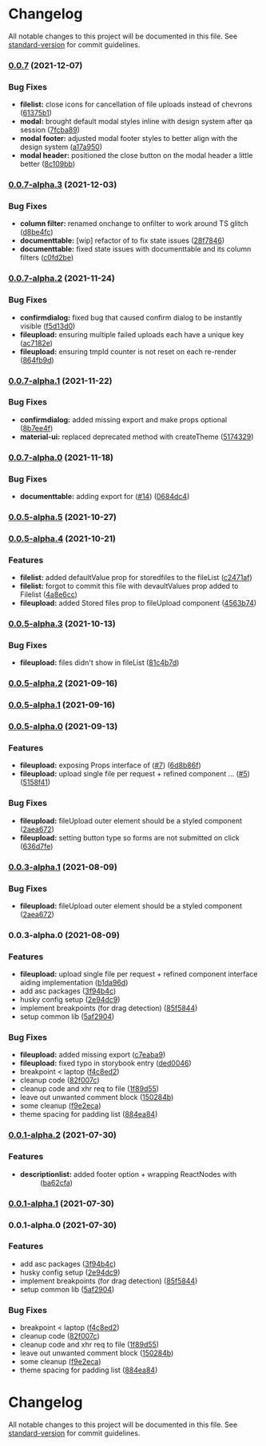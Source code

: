 # Changelog

All notable changes to this project will be documented in this file. See [standard-version](https://github.com/conventional-changelog/standard-version) for commit guidelines.

### [0.0.7](https://github.com/Amsterdam/bmi-component-library/compare/v0.0.7-alpha.3...v0.0.7) (2021-12-07)


### Bug Fixes

* **filelist:** close icons for cancellation of file uploads instead of chevrons ([61375b1](https://github.com/Amsterdam/bmi-component-library/commit/61375b187aa33749f0b6936c4caa01471c77e428))
* **modal:** brought default modal styles inline with design system after qa session ([7fcba89](https://github.com/Amsterdam/bmi-component-library/commit/7fcba8936d7ec9d9c827d64db4ad2df609e32d1d))
* **modal footer:** adjusted modal footer styles to better align with the design system ([a17a950](https://github.com/Amsterdam/bmi-component-library/commit/a17a9506de9af92548afbcb08c5c9e2f7b04d159))
* **modal header:** positioned the close button on the modal header a little better ([8c109bb](https://github.com/Amsterdam/bmi-component-library/commit/8c109bb8e228c9253f0062b15801e68a870abe5f))

### [0.0.7-alpha.3](https://github.com/Amsterdam/bmi-component-library/compare/v0.0.7-alpha.2...v0.0.7-alpha.3) (2021-12-03)


### Bug Fixes

* **column filter:** renamed onchange to onfilter to work around TS glitch ([d8be4fc](https://github.com/Amsterdam/bmi-component-library/commit/d8be4fc83d68d9216a22b613dd2727b111276b1d))
* **documenttable:** [wip] refactor of <DocumentTable> to fix state issues ([28f7846](https://github.com/Amsterdam/bmi-component-library/commit/28f7846d19b10a6cd2e27a1657b82c9ce44365d9))
* **documenttable:** fixed state issues with documenttable and its column filters ([c0fd2be](https://github.com/Amsterdam/bmi-component-library/commit/c0fd2be2450d59c36e613ed0570fbbb09706e072))

### [0.0.7-alpha.2](https://github.com/Amsterdam/bmi-component-library/compare/v0.0.7-alpha.1...v0.0.7-alpha.2) (2021-11-24)


### Bug Fixes

* **confirmdialog:** fixed bug that caused confirm dialog to be instantly visible ([f5d13d0](https://github.com/Amsterdam/bmi-component-library/commit/f5d13d020fc4392368db10959a5d7f8028b66a28))
* **fileupload:** ensuring multiple failed uploads each have a unique key ([ac7182e](https://github.com/Amsterdam/bmi-component-library/commit/ac7182eb735dbfb0e7ecb4e80fdd7527c14a994a))
* **fileupload:** ensuring tmpId counter is not reset on each re-render ([864fb9d](https://github.com/Amsterdam/bmi-component-library/commit/864fb9db1f771060161bfc11a153399878b72a35))

### [0.0.7-alpha.1](https://github.com/Amsterdam/bmi-component-library/compare/v0.0.7-alpha.0...v0.0.7-alpha.1) (2021-11-22)


### Bug Fixes

* **confirmdialog:** added missing export and make props optional ([8b7ee4f](https://github.com/Amsterdam/bmi-component-library/commit/8b7ee4f30a34256ffc7e81c34195c7f4f50a6e81))
* **material-ui:** replaced deprecated method with createTheme ([5174329](https://github.com/Amsterdam/bmi-component-library/commit/5174329fb1c45513d2dab5f51ff42650d661680c))

### [0.0.7-alpha.0](https://github.com/Amsterdam/bmi-component-library/compare/v0.0.5-alpha.5...v0.0.7-alpha.0) (2021-11-18)


### Bug Fixes

* **documenttable:** adding export for <DocumentTable /> ([#14](https://github.com/Amsterdam/bmi-component-library/issues/14)) ([0684dc4](https://github.com/Amsterdam/bmi-component-library/commit/0684dc48558f7804a5a6a4393843269b4c61346e))

### [0.0.5-alpha.5](https://github.com/Amsterdam/bmi-component-library/compare/v0.0.5-alpha.4...v0.0.5-alpha.5) (2021-10-27)

### [0.0.5-alpha.4](https://github.com/Amsterdam/bmi-component-library/compare/v0.0.5-alpha.3...v0.0.5-alpha.4) (2021-10-21)


### Features

* **filelist:** added defaultValue prop for storedfiles to the fileList ([c2471af](https://github.com/Amsterdam/bmi-component-library/commit/c2471af8c17cd4ec76bfbb07d2598f23c303c5aa))
* **filelist:** forgot to commit this file with devaultValues prop added to Filelist ([4a8e6cc](https://github.com/Amsterdam/bmi-component-library/commit/4a8e6cc86fbc6e20882a8e2c29de110991678f02))
* **fileupload:** added Stored files prop to fileUpload component ([4563b74](https://github.com/Amsterdam/bmi-component-library/commit/4563b74cc486c0a94c396650bff9dcabfd79e912))

### [0.0.5-alpha.3](https://github.com/Amsterdam/bmi-component-library/compare/v0.0.5-alpha.2...v0.0.5-alpha.3) (2021-10-13)


### Bug Fixes

* **fileupload:** files didn't show in fileList ([81c4b7d](https://github.com/Amsterdam/bmi-component-library/commit/81c4b7ddf86ba00c5accc3721e9253979b456594))

### [0.0.5-alpha.2](https://github.com/Amsterdam/bmi-component-library/compare/v0.0.5-alpha.1...v0.0.5-alpha.2) (2021-09-16)

### [0.0.5-alpha.1](https://github.com/Amsterdam/bmi-component-library/compare/v0.0.5-alpha.0...v0.0.5-alpha.1) (2021-09-16)

### [0.0.5-alpha.0](https://github.com/Amsterdam/bmi-component-library/compare/v0.0.3-alpha.0...v0.0.5-alpha.0) (2021-09-13)


### Features

* **fileupload:** exposing Props interface of <FileUpload /> ([#7](https://github.com/Amsterdam/bmi-component-library/issues/7)) ([6d8b86f](https://github.com/Amsterdam/bmi-component-library/commit/6d8b86fd4b5c7f60a6511859677df31c17129fd5))
* **fileupload:** upload single file per request + refined component … ([#5](https://github.com/Amsterdam/bmi-component-library/issues/5)) ([5158f41](https://github.com/Amsterdam/bmi-component-library/commit/5158f414fb8879e8a818f46c9a1795e876dbe8fb))


### Bug Fixes

* **fileupload:** fileUpload outer element should be a styled component ([2aea672](https://github.com/Amsterdam/bmi-component-library/commit/2aea672c31c7e38f43c97f5ad509b86959191c0b))
* **fileupload:** setting button type so forms are not submitted on click ([636d7fe](https://github.com/Amsterdam/bmi-component-library/commit/636d7fe9a7b794c574f1810537f39f70caea3250))

### [0.0.3-alpha.1](https://github.com/Amsterdam/bmi-component-library/compare/v0.0.3-alpha.0...v0.0.3-alpha.1) (2021-08-09)


### Bug Fixes

* **fileupload:** fileUpload outer element should be a styled component ([2aea672](https://github.com/Amsterdam/bmi-component-library/commit/2aea672c31c7e38f43c97f5ad509b86959191c0b))

### 0.0.3-alpha.0 (2021-08-09)


### Features

* **fileupload:** upload single file per request + refined component interface aiding implementation ([b1da96d](https://github.com/Amsterdam/bmi-component-library/commit/b1da96d1233e4f639ec146f0b60a49a5a65b6259))
* add asc packages ([3f94b4c](https://github.com/Amsterdam/bmi-component-library/commit/3f94b4c78b6d4b1f94638a0b007100b9bcba5fbc))
* husky config setup ([2e94dc9](https://github.com/Amsterdam/bmi-component-library/commit/2e94dc92fce07f9ff0cda2ef8da71f7053cf89d6))
* implement breakpoints (for drag detection) ([85f5844](https://github.com/Amsterdam/bmi-component-library/commit/85f5844bc4db5b2735550f4d0bf180938c338d35))
* setup common lib ([5af2904](https://github.com/Amsterdam/bmi-component-library/commit/5af29040c113c7f10378b2ae7cfc339af6b1e19f))


### Bug Fixes

* **fileupload:** added missing export ([c7eaba9](https://github.com/Amsterdam/bmi-component-library/commit/c7eaba910be1bb1be90defb02d4e12de9cfcb5b9))
* **fileupload:** fixed typo in storybook entry ([ded0046](https://github.com/Amsterdam/bmi-component-library/commit/ded00464ddd758c4415051b2b5f82925acee0d27))
* breakpoint < laptop ([f4c8ed2](https://github.com/Amsterdam/bmi-component-library/commit/f4c8ed221539c1da06aae6bd82d6dcfa170cff95))
* cleanup code ([82f007c](https://github.com/Amsterdam/bmi-component-library/commit/82f007c03deb703e8f3d4ae986be00ab110952fb))
* cleanup code and xhr req to file ([1f89d55](https://github.com/Amsterdam/bmi-component-library/commit/1f89d55d0d629920fb41d326ada5b0d3a5fecaf6))
* leave out unwanted comment block ([150284b](https://github.com/Amsterdam/bmi-component-library/commit/150284b720bc0770cfccc15c8259955c1d51e760))
* some cleanup ([f9e2eca](https://github.com/Amsterdam/bmi-component-library/commit/f9e2eca61b768332563f38c613cc9cdb734a261d))
* theme spacing for padding list ([884ea84](https://github.com/Amsterdam/bmi-component-library/commit/884ea84e84e23d5c432128f2ed7828c5cabed651))

### [0.0.1-alpha.2](https://github.com/Amsterdam/bmi-component-library/compare/v0.0.1-alpha.1...v0.0.1-alpha.2) (2021-07-30)


### Features

* **descriptionlist:** added footer option + wrapping ReactNodes with <dd> ([ba62cfa](https://github.com/Amsterdam/bmi-component-library/commit/ba62cfa426e9d2a16cddef25a59835fa29ef22cb))

### [0.0.1-alpha.1](https://github.com/Amsterdam/bmi-component-library/compare/v0.0.1-alpha.0...v0.0.1-alpha.1) (2021-07-30)

### 0.0.1-alpha.0 (2021-07-30)


### Features

* add asc packages ([3f94b4c](https://github.com/Amsterdam/bmi-component-library/commit/3f94b4c78b6d4b1f94638a0b007100b9bcba5fbc))
* husky config setup ([2e94dc9](https://github.com/Amsterdam/bmi-component-library/commit/2e94dc92fce07f9ff0cda2ef8da71f7053cf89d6))
* implement breakpoints (for drag detection) ([85f5844](https://github.com/Amsterdam/bmi-component-library/commit/85f5844bc4db5b2735550f4d0bf180938c338d35))
* setup common lib ([5af2904](https://github.com/Amsterdam/bmi-component-library/commit/5af29040c113c7f10378b2ae7cfc339af6b1e19f))


### Bug Fixes

* breakpoint < laptop ([f4c8ed2](https://github.com/Amsterdam/bmi-component-library/commit/f4c8ed221539c1da06aae6bd82d6dcfa170cff95))
* cleanup code ([82f007c](https://github.com/Amsterdam/bmi-component-library/commit/82f007c03deb703e8f3d4ae986be00ab110952fb))
* cleanup code and xhr req to file ([1f89d55](https://github.com/Amsterdam/bmi-component-library/commit/1f89d55d0d629920fb41d326ada5b0d3a5fecaf6))
* leave out unwanted comment block ([150284b](https://github.com/Amsterdam/bmi-component-library/commit/150284b720bc0770cfccc15c8259955c1d51e760))
* some cleanup ([f9e2eca](https://github.com/Amsterdam/bmi-component-library/commit/f9e2eca61b768332563f38c613cc9cdb734a261d))
* theme spacing for padding list ([884ea84](https://github.com/Amsterdam/bmi-component-library/commit/884ea84e84e23d5c432128f2ed7828c5cabed651))

# Changelog

All notable changes to this project will be documented in this file. See [standard-version](https://github.com/conventional-changelog/standard-version) for commit guidelines.
